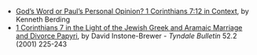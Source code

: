 -   [God’s Word or Paul’s Personal Opinion? 1 Corinthians 7:12 in Context](http://www.biola.edu/news/biolamag/articles/08summer/aboutbible.cfm),
    by Kenneth Berding
-   [1 Corinthians 7 in the Light of the Jewish Greek and Aramaic Marriage and Divorce Papyri](http://tyndalehouse.com/tynbul/library/TynBull_2001_52_2_04_Brewer_1Cor7DivorcePapyri.pdf),
    by David Instone-Brewer - *Tyndale Bulletin* 52.2 (2001) 225-243



